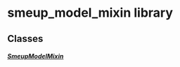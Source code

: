 


# smeup_model_mixin library











## Classes

##### [SmeupModelMixin](../smeup_models_widgets_smeup_model_mixin/SmeupModelMixin-class.md)



 















